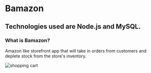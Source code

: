 # Bamazon

## Technologies used are Node.js and MySQL.

### What is Bamazon?

Amazon like storefront app that will take in orders from customers and deplete stock from the store's inventory.




![shopping cart](https://user-images.githubusercontent.com/30742763/35469152-7ae5e642-02fd-11e8-914a-84299237a58c.jpg)
